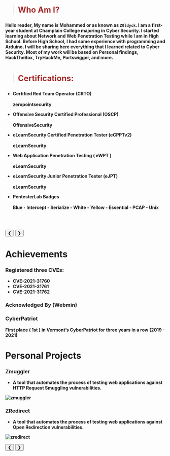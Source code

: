 > <html><body><b><p style="color:#A52A2A;font-size:25px">Who Am I?</p></b></body></html>

<b>Hello reader, My name is Mohammed or as known as<b> ```Z0ldyck```. I am a first-year student at Champlain College majoring in Cyber Security. I started learning about Network and Web Penetration Testing while I am in High School. Before High School, I had some experience with programming and Arduino. I will be sharing here everything that I learned related to Cyber Security. Most of my work will be based on Personal findings, HackTheBox, TryHackMe, Portswigger, and more.</b>
<br>
<br>

> <html><body><b><p style="color:#A52A2A;font-size:25px">Certifications:</p></b></body></html>

<ul><li><b>Certified Red Team Operator (CRTO)</b></li> <br>
zeropointsecurity</ul>
<ul><li><b>Offensive Security Certified Professional (OSCP)</b></li> <br>
OffensiveSecurity</ul>
<ul><li><b>eLearnSecurity Certified Penetration Tester (eCPPTv2)</b></li> <br>
eLearnSecurity</ul>
<ul><li><b>Web Application Penetration Testing ( eWPT )</b></li> <br>
eLearnSecurity</ul>
<ul><li><b>eLearnSecurity Junior Penetration Tester (eJPT)</b></li> <br>
eLearnSecurity</ul>
<ul><li><b>PentesterLab Badges</b></li> <br>
Blue - Intercept - Serialize - White - Yellow - Essential - PCAP - Unix</ul>

<br><br> 



<html>
<meta name="viewport" content="width=device-width, initial-scale=1">
<link rel="stylesheet" href="https://www.w3schools.com/w3css/4/w3.css">
<style>
.mySlides {display:none;}
</style>
<body>

<div class="w3-content w3-display-container">

<div class="w3-display-container mySlides">
  <img src="../../images/certs/CRTO.png" style="width:100%">
  <div class="w3-display-topleft w3-large w3-container w3-padding-10 w3-black">
    CRTO
  </div>
</div>

<div class="w3-display-container mySlides">
  <img src="../../images/certs/eCPPT.png" style="width:100%">
  <div class="w3-display-topleft w3-large w3-container w3-padding-10 w3-black">
    eCPPT
  </div>
</div>

<div class="w3-display-container mySlides">
  <img src="../../images/certs/eWPT.png" style="width:100%">
  <div class="w3-display-topleft w3-large w3-container w3-padding-10 w3-black">
    eWPT
  </div>
</div>

<div class="w3-display-container mySlides">
  <img src="../../images/certs/eJPT.png" style="width:100%">
  <div class="w3-display-topleft w3-large w3-container w3-padding-10 w3-black">
    eJPT
  </div>
</div>

<div class="w3-display-container mySlides">
  <img src="../../images/certs/blue.PNG" style="width:100%">
  <div class="w3-display-topleft w3-large w3-container w3-padding-10 w3-black">
  </div>
</div>
 
<div class="w3-display-container mySlides">
  <img src="../../images/certs/Intercept.PNG" style="width:100%">
  <div class="w3-display-topleft w3-large w3-container w3-padding-10 w3-black">
  </div>
</div>

<div class="w3-display-container mySlides">
  <img src="../../images/certs/Serialize.PNG" style="width:100%">
  <div class="w3-display-topleft w3-large w3-container w3-padding-10 w3-black">
  </div>
</div>
  
<div class="w3-display-container mySlides">
  <img src="../../images/certs/WHITE.PNG" style="width:100%">
  <div class="w3-display-topleft w3-large w3-container w3-padding-10 w3-black">
  </div>
</div>
  
<div class="w3-display-container mySlides">
  <img src="../../images/certs/yellow.PNG" style="width:100%">
  <div class="w3-display-topleft w3-large w3-container w3-padding-10 w3-black">
  </div>
</div>
  
<div class="w3-display-container mySlides">
  <img src="../../images/certs/Essential.PNG" style="width:100%">
  <div class="w3-display-topleft w3-large w3-container w3-padding-10 w3-black">
  </div>
</div>
  
<div class="w3-display-container mySlides">
  <img src="../../images/certs/PCAP.PNG" style="width:100%">
  <div class="w3-display-topleft w3-large w3-container w3-padding-10 w3-black">
  </div>
</div>
  
<div class="w3-display-container mySlides">
  <img src="../../images/certs/unix.PNG" style="width:100%">
  <div class="w3-display-topleft w3-large w3-container w3-padding-10 w3-black">
  </div>
</div>
  

<button class="w3-button w3-display-left w3-black" onclick="plusDivs(-1)">&#10094;</button>
<button class="w3-button w3-display-right w3-black" onclick="plusDivs(1)">&#10095;</button>

</div>

<script>
var slideIndex = 1;
showDivs(slideIndex);

function plusDivs(n) {
  showDivs(slideIndex += n);
}

function showDivs(n) {
  var i;
  var x = document.getElementsByClassName("mySlides");
  if (n > x.length) {slideIndex = 1}
  if (n < 1) {slideIndex = x.length}
  for (i = 0; i < x.length; i++) {
     x[i].style.display = "none";  
  }
  x[slideIndex-1].style.display = "block";  
}
</script>

</body>
</html>

# Achievements

### Registered three CVEs:
- CVE-2021-31760
- CVE-2021-31761
- CVE-2021-31762

### Acknowledged By (Webmin)

### CyberPatriot
First place ( 1st ) in Vermont’s CyberPatriot for three years in a row (2019 - 2021)


# Personal Projects

### Zmuggler
- A tool that automates the process of testing web applications against HTTP Request Smuggling vulnerabilities.

![zmuggler](../../images/certs/zmuggler.png)

### ZRedirect
- A tool that automates the process of testing web applications against Open Redirection vulnerabilities.

![zredirect](../../images/certs/zredirect.png)

  
  
<html>
<meta name="viewport" content="width=device-width, initial-scale=1">
<link rel="stylesheet" href="https://www.w3schools.com/w3css/4/w3.css">
<style>
.mySlides {display:none;}
</style>
<body>

<div class="w3-content w3-display-container">

<div class="w3-display-container mySlides">
  <img src="../../images/certs/CRTO.png" style="width:100%">
  <div class="w3-display-topleft w3-large w3-container w3-padding-10 w3-black">
    CRTO
  </div>
</div>

<div class="w3-display-container mySlides">
  <img src="../../images/certs/eCPPT.png" style="width:100%">
  <div class="w3-display-topleft w3-large w3-container w3-padding-10 w3-black">
    eCPPT
  </div>
</div>

<div class="w3-display-container mySlides">
  <img src="../../images/certs/eWPT.png" style="width:100%">
  <div class="w3-display-topleft w3-large w3-container w3-padding-10 w3-black">
    eWPT
  </div>
</div>

<div class="w3-display-container mySlides">
  <img src="../../images/certs/eJPT.png" style="width:100%">
  <div class="w3-display-topleft w3-large w3-container w3-padding-10 w3-black">
    eJPT
  </div>
</div>

<div class="w3-display-container mySlides">
  <img src="../../images/certs/blue.PNG" style="width:100%">
  <div class="w3-display-topleft w3-large w3-container w3-padding-10 w3-black">
  </div>
</div>
 
<div class="w3-display-container mySlides">
  <img src="../../images/certs/Intercept.PNG" style="width:100%">
  <div class="w3-display-topleft w3-large w3-container w3-padding-10 w3-black">
  </div>
</div>

<div class="w3-display-container mySlides">
  <img src="../../images/certs/Serialize.PNG" style="width:100%">
  <div class="w3-display-topleft w3-large w3-container w3-padding-10 w3-black">
  </div>
</div>
  
<div class="w3-display-container mySlides">
  <img src="../../images/certs/WHITE.PNG" style="width:100%">
  <div class="w3-display-topleft w3-large w3-container w3-padding-10 w3-black">
  </div>
</div>
  
<div class="w3-display-container mySlides">
  <img src="../../images/certs/yellow.PNG" style="width:100%">
  <div class="w3-display-topleft w3-large w3-container w3-padding-10 w3-black">
  </div>
</div>
  
<div class="w3-display-container mySlides">
  <img src="../../images/certs/Essential.PNG" style="width:100%">
  <div class="w3-display-topleft w3-large w3-container w3-padding-10 w3-black">
  </div>
</div>
  
<div class="w3-display-container mySlides">
  <img src="../../images/certs/PCAP.PNG" style="width:100%">
  <div class="w3-display-topleft w3-large w3-container w3-padding-10 w3-black">
  </div>
</div>
  
<div class="w3-display-container mySlides">
  <img src="../../images/certs/unix.PNG" style="width:100%">
  <div class="w3-display-topleft w3-large w3-container w3-padding-10 w3-black">
  </div>
</div>
  

<button class="w3-button w3-display-left w3-black" onclick="plusDivs(-1)">&#10094;</button>
<button class="w3-button w3-display-right w3-black" onclick="plusDivs(1)">&#10095;</button>

</div>

<script>
var slideIndexx = 1;
showDivs(slideIndexx);

function plusDivs(p) {
  showDivs(slideIndexx += p);
}

function showDivs(p) {
  var q;
  var y = document.getElementsByClassName("mySlides");
  if (p > y.length) {slideIndexx = 1}
  if (p < 1) {slideIndexx = y.length}
  for (q = 0; q < y.length; q++) {
     y[q].style.display = "none";  
  }
  y[slideIndexx-1].style.display = "block";  
}
</script>

</body>
</html>
